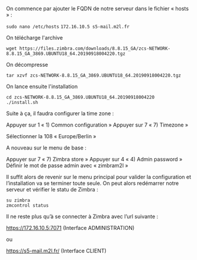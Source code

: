 On commence par ajouter le FQDN de notre serveur dans le fichier « hosts » :

```sudo nano /etc/hosts```
```172.16.10.5 s5-mail.m2l.fr```

On télécharge l'archive

```wget https://files.zimbra.com/downloads/8.8.15_GA/zcs-NETWORK-8.8.15_GA_3869.UBUNTU18_64.20190918004220.tgz```

On décompresse

```tar xzvf zcs-NETWORK-8.8.15_GA_3869.UBUNTU18_64.20190918004220.tgz```

On lance ensuite l'installation

```
cd zcs-NETWORK-8.8.15_GA_3869.UBUNTU18_64.20190918004220
./install.sh
```

Suite à ça, il faudra configurer la time zone :

Appuyer sur 1 « 1) Common configuration »
Appuyer sur 7 « 7) Timezone »

Sélectionner la 108 « Europe/Berlin » 

A nouveau sur le menu de base :

Appuyer sur 7 « 7) Zimbra store »
Appuyer sur 4 « 4) Admin password »
Définir le mot de passe admin avec « zimbram2l » 

Il suffit alors de revenir sur le menu principal pour valider la configuration et l’installation va se terminer toute seule.
On peut alors redémarrer notre serveur et vérifier le statu de Zimbra :

```sudo su – 
su zimbra 
zmcontrol status
```

Il ne reste plus qu’à se connecter à Zimbra avec l’url suivante :

https://172.16.10.5:7071 (Interface ADMINISTRATION)

ou

https://s5-mail.m2l.fr/ (Interface CLIENT)
